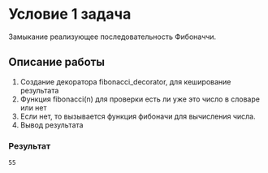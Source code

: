 # Условие 1 задача
Замыкание реализующее последовательность Фибоначчи.
## Описание работы
1. Создание декоратора  fibonacci_decorator, для кеширование результата
2. Функция fibonacci(n) для проверки есть ли уже это число в словаре или нет
3. Если нет, то вызывается функция фибоначи для вычисления числа.
4. Вывод результата
### Результат
```
55
```
